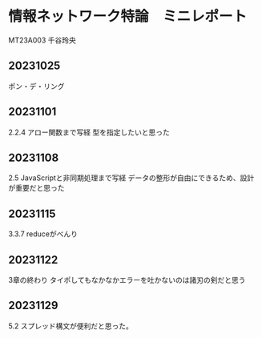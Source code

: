 # 情報ネットワーク特論　ミニレポート

MT23A003 千谷玲央

## 20231025

ポン・デ・リング

## 20231101

2.2.4 アロー関数まで写経
型を指定したいと思った

## 20231108

2.5 JavaScriptと非同期処理まで写経
データの整形が自由にできるため、設計が重要だと思った


## 20231115

3.3.7
reduceがべんり


## 20231122

3章の終わり
タイポしてもなかなかエラーを吐かないのは諸刃の剣だと思う


## 20231129

5.2
スプレッド構文が便利だと思った。
